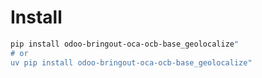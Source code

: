 # Install

```bash
pip install odoo-bringout-oca-ocb-base_geolocalize"
# or
uv pip install odoo-bringout-oca-ocb-base_geolocalize"
```
